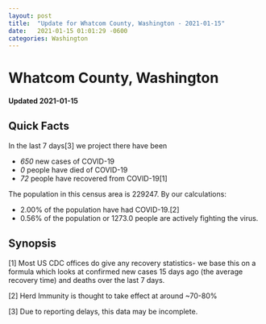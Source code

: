 ```yaml
---
layout: post
title:  "Update for Whatcom County, Washington - 2021-01-15"
date:   2021-01-15 01:01:29 -0600
categories: Washington
---
```


# Whatcom County, Washington
#### Updated 2021-01-15

## Quick Facts

In the last 7 days[3] we project there have been
- *650* new cases of COVID-19
- *0* people have died of COVID-19
- *72* people have recovered from COVID-19[1]

The population in this census area is 229247. By our calculations:
- 2.00% of the population have had COVID-19.[2]
- 0.56% of the population or 1273.0 people are actively fighting the virus.

## Synopsis




[1] Most US CDC offices do give any recovery statistics- we base this on a formula which looks at confirmed new cases
15 days ago (the average recovery time) and deaths over the last 7 days.

[2] Herd Immunity is thought to take effect at around ~70-80%

[3] Due to reporting delays, this data may be incomplete.
 
    